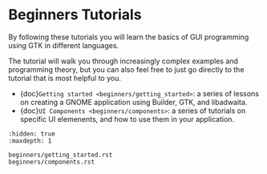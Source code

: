 # Beginners Tutorials

By following these tutorials you will learn the basics of GUI programming using
GTK in different languages.

The tutorial will walk you through increasingly complex examples and programming
theory, but you can also feel free to just go directly to the tutorial that is
most helpful to you.

- {doc}`Getting started <beginners/getting_started>`: a series of lessons on
  creating a GNOME application using Builder, GTK, and libadwaita.
- {doc}`UI Components <beginners/components>`: a series of tutorials on specific
  UI elemenents, and how to use them in your application.

```{toctree}
:hidden: true
:maxdepth: 1

beginners/getting_started.rst
beginners/components.rst
```
